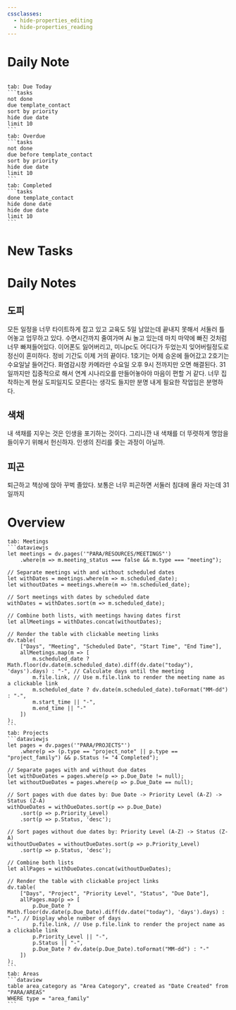 ```yaml
---
cssclasses:
  - hide-properties_editing
  - hide-properties_reading
---
```

# Daily Note
```calendar-nav
```
````tabs
tab: Due Today
```tasks
not done
due template_contact
sort by priority
hide due date
limit 10
```
tab: Overdue
```tasks 
not done 
due before template_contact
sort by priority
hide due date
limit 10
```
tab: Completed
```tasks
done template_contact
hide done date
hide due date
limit 10
```
````
# New Tasks



# Daily Notes
## 도피
모든 일정을 너무 타이트하게 잡고 있고 교육도 5일 남았는데 끝내지 못해서 서둘러 틀어놓고 업무하고 있다.  수면시간까지 줄여가며 Ai 놀고 있는데 마치 마약에 빠진 것처럼 너무 빠져들어있다. 
이어폰도 잃어버리고, 미니pc도 어디다가 두었는지 잊어버릴정도로 정신이 혼미하다.  정비 기간도 이제 거의 끝이다. 
1호기는 어제 승온에 들어갔고 2호기는 수요일날 들어간다. 화염감시창 카메라만 수요일 오후 9시 전까지만 오면 해결된다.
31일까지만 집중적으로 해서 연계 시나리오를 만들어놓아야 마음이 편할 거 같다. 
너무 집착하는게 현실 도피일지도 모른다는 생각도 들지만 분명 내게 필요한 작업임은 분명하다.
## 색채
내 색채를 지우는 것은 인생을 포기하는 것이다.  그리니깐 내 색채를 더 뚜렷하게 명암을 들이우기 위해서 헌신하자. 인생의 진리를 좇는 과정이 아닐까.

## 피곤
퇴근하고 책상에 앉아 꾸벅 졸았다.
보통은 너무 피곤하면 서둘러 침대에 올라 자는데 31일까지 

# Overview

````tabs
tab: Meetings
```dataviewjs
let meetings = dv.pages('"PARA/RESOURCES/MEETINGS"')
    .where(m => m.meeting_status === false && m.type === "meeting");

// Separate meetings with and without scheduled dates
let withDates = meetings.where(m => m.scheduled_date);
let withoutDates = meetings.where(m => !m.scheduled_date);

// Sort meetings with dates by scheduled date
withDates = withDates.sort(m => m.scheduled_date);

// Combine both lists, with meetings having dates first
let allMeetings = withDates.concat(withoutDates);

// Render the table with clickable meeting links
dv.table(
    ["Days", "Meeting", "Scheduled Date", "Start Time", "End Time"],
    allMeetings.map(m => [
        m.scheduled_date ? Math.floor(dv.date(m.scheduled_date).diff(dv.date("today"), 'days').days) : "-", // Calculate days until the meeting
        m.file.link, // Use m.file.link to render the meeting name as a clickable link
        m.scheduled_date ? dv.date(m.scheduled_date).toFormat("MM-dd") : "-",
        m.start_time || "-",
        m.end_time || "-"
    ])
);
```
tab: Projects
```dataviewjs
let pages = dv.pages('"PARA/PROJECTS"')
    .where(p => (p.type == "project_note" || p.type == "project_family") && p.Status != "4 Completed");

// Separate pages with and without due dates
let withDueDates = pages.where(p => p.Due_Date != null);
let withoutDueDates = pages.where(p => p.Due_Date == null);

// Sort pages with due dates by: Due Date -> Priority Level (A-Z) -> Status (Z-A)
withDueDates = withDueDates.sort(p => p.Due_Date)
    .sort(p => p.Priority_Level)
    .sort(p => p.Status, 'desc');

// Sort pages without due dates by: Priority Level (A-Z) -> Status (Z-A)
withoutDueDates = withoutDueDates.sort(p => p.Priority_Level)
    .sort(p => p.Status, 'desc');

// Combine both lists
let allPages = withDueDates.concat(withoutDueDates);

// Render the table with clickable project links
dv.table(
    ["Days", "Project", "Priority Level", "Status", "Due Date"],
    allPages.map(p => [
        p.Due_Date ? Math.floor(dv.date(p.Due_Date).diff(dv.date("today"), 'days').days) : "-", // Display whole number of days
        p.file.link, // Use p.file.link to render the project name as a clickable link
        p.Priority_Level || "-",
        p.Status || "-",
        p.Due_Date ? dv.date(p.Due_Date).toFormat("MM-dd") : "-"
    ])
);
```
tab: Areas
```dataview
table area_category as "Area Category", created as "Date Created" from "PARA/AREAS"
WHERE type = "area_family"
```
````


